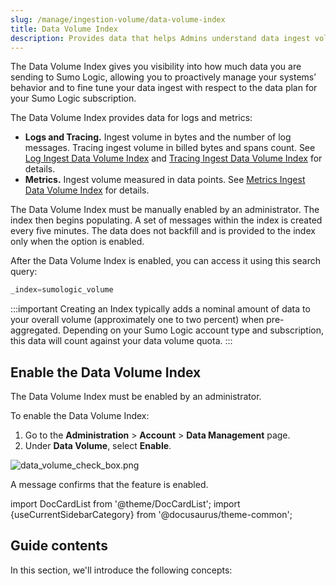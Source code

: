 ```yaml
---
slug: /manage/ingestion-volume/data-volume-index
title: Data Volume Index
description: Provides data that helps Admins understand data ingest volume in bytes and number of log messages processed overall.
---
```



The Data Volume Index gives you visibility into how much data you are sending to Sumo Logic, allowing you to proactively manage your systems’ behavior and to fine tune your data ingest with respect to the data plan for your Sumo Logic subscription.

The Data Volume Index provides data for logs and metrics:

* **Logs and Tracing.** Ingest volume in bytes and the number of log messages. Tracing ingest volume in billed bytes and spans count. See [Log Ingest Data Volume Index](log-tracing-data-volume-index.md) and [Tracing Ingest Data Volume Index](metrics-data-volume-index.md) for details.
* **Metrics.** Ingest volume measured in data points. See [Metrics Ingest Data Volume Index](metrics-data-volume-index.md) for details.

The Data Volume Index must be manually enabled by an administrator. The index then begins populating. A set of messages within the index is created every five minutes. The data does not backfill and is provided to the index only when the option is enabled.

After the Data Volume Index is enabled, you can access it using this search query: 

```sql
_index=sumologic_volume
```

:::important
Creating an Index typically adds a nominal amount of data to your overall volume (approximately one to two percent) when pre-aggregated. Depending on your Sumo Logic account type and subscription, this data will count against your data volume quota.
:::

## Enable the Data Volume Index

The Data Volume Index must be enabled by an administrator.

To enable the Data Volume Index:

1. Go to the **Administration** \> **Account** \> **Data Management** page.
1. Under **Data Volume**, select **Enable**.

![data_volume_check_box.png](/img/ingestion-volume/data_volume_check_box.png)

A message confirms that the feature is enabled.

import DocCardList from '@theme/DocCardList';
import {useCurrentSidebarCategory} from '@docusaurus/theme-common';

## Guide contents

In this section, we'll introduce the following concepts:

<DocCardList items={useCurrentSidebarCategory().items}/>

